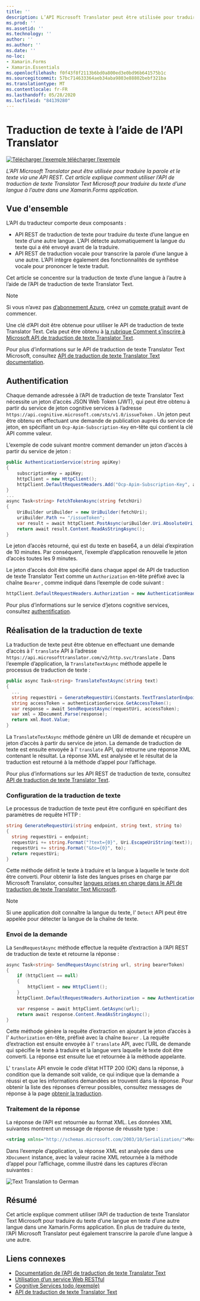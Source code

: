 ```yaml
---
title: ''
description: L’API Microsoft Translator peut être utilisée pour traduire la parole et le texte via une API REST. Cet article explique comment utiliser l’API de traduction de texte Translator Text Microsoft pour traduire du texte d’une langue à l’autre dans une Xamarin.Forms application.
ms.prod: ''
ms.assetid: ''
ms.technology: ''
author: ''
ms.author: ''
ms.date: ''
no-loc:
- Xamarin.Forms
- Xamarin.Essentials
ms.openlocfilehash: f0f43f8f2113b6bd0a800ed3e0bd96b641575b1c
ms.sourcegitcommit: 57bc714633364aeb34aba9803e88802bebf321ba
ms.translationtype: MT
ms.contentlocale: fr-FR
ms.lasthandoff: 05/28/2020
ms.locfileid: "84139280"
---
```

# <a name="text-translation-using-the-translator-api"></a>Traduction de texte à l’aide de l’API Translator

[![Télécharger ](~/media/shared/download.png) l’exemple télécharger l’exemple](https://docs.microsoft.com/samples/xamarin/xamarin-forms-samples/webservices-todocognitiveservices)

_L’API Microsoft Translator peut être utilisée pour traduire la parole et le texte via une API REST. Cet article explique comment utiliser l’API de traduction de texte Translator Text Microsoft pour traduire du texte d’une langue à l’autre dans une Xamarin.Forms application._

## <a name="overview"></a>Vue d'ensemble

L’API du traducteur comporte deux composants :

- API REST de traduction de texte pour traduire du texte d’une langue en texte d’une autre langue. L’API détecte automatiquement la langue du texte qui a été envoyé avant de la traduire.
- API REST de traduction vocale pour transcrire la parole d’une langue à une autre. L’API intègre également des fonctionnalités de synthèse vocale pour prononcer le texte traduit.

Cet article se concentre sur la traduction de texte d’une langue à l’autre à l’aide de l’API de traduction de texte Translator Text.

> [!NOTE]
> Si vous n’avez pas [d’abonnement Azure](/azure/guides/developer/azure-developer-guide#understanding-accounts-subscriptions-and-billing), créez un [compte gratuit](https://aka.ms/azfree-docs-mobileapps) avant de commencer.

Une clé d’API doit être obtenue pour utiliser le API de traduction de texte Translator Text. Cela peut être obtenu à [la rubrique Comment s’inscrire à Microsoft API de traduction de texte Translator Text](/azure/cognitive-services/translator/translator-text-how-to-signup/).

Pour plus d’informations sur le API de traduction de texte Translator Text Microsoft, consultez [API de traduction de texte Translator Text documentation](/azure/cognitive-services/translator/).

## <a name="authentication"></a>Authentification

Chaque demande adressée à l’API de traduction de texte Translator Text nécessite un jeton d’accès JSON Web Token (JWT), qui peut être obtenu à partir du service de jeton cognitive services à l’adresse `https://api.cognitive.microsoft.com/sts/v1.0/issueToken` . Un jeton peut être obtenu en effectuant une demande de publication auprès du service de jeton, en spécifiant un `Ocp-Apim-Subscription-Key` en-tête qui contient la clé API comme valeur.

L’exemple de code suivant montre comment demander un jeton d’accès à partir du service de jeton :

```csharp
public AuthenticationService(string apiKey)
{
    subscriptionKey = apiKey;
    httpClient = new HttpClient();
    httpClient.DefaultRequestHeaders.Add("Ocp-Apim-Subscription-Key", apiKey);
}
...
async Task<string> FetchTokenAsync(string fetchUri)
{
    UriBuilder uriBuilder = new UriBuilder(fetchUri);
    uriBuilder.Path += "/issueToken";
    var result = await httpClient.PostAsync(uriBuilder.Uri.AbsoluteUri, null);
    return await result.Content.ReadAsStringAsync();
}
```

Le jeton d’accès retourné, qui est du texte en base64, a un délai d’expiration de 10 minutes. Par conséquent, l’exemple d’application renouvelle le jeton d’accès toutes les 9 minutes.

Le jeton d’accès doit être spécifié dans chaque appel de API de traduction de texte Translator Text comme un `Authorization` en-tête préfixé avec la chaîne `Bearer` , comme indiqué dans l’exemple de code suivant :

```csharp
httpClient.DefaultRequestHeaders.Authorization = new AuthenticationHeaderValue("Bearer", bearerToken);
```

Pour plus d’informations sur le service d’jetons cognitive services, consultez [authentification](/azure/cognitive-services/translator/reference/v3-0-reference#authentication).

## <a name="performing-text-translation"></a>Réalisation de la traduction de texte

La traduction de texte peut être obtenue en effectuant une demande d’accès à l' `translate` API à l’adresse `https://api.microsofttranslator.com/v2/http.svc/translate` . Dans l’exemple d’application, la `TranslateTextAsync` méthode appelle le processus de traduction de texte :

```csharp
public async Task<string> TranslateTextAsync(string text)
{
  ...
  string requestUri = GenerateRequestUri(Constants.TextTranslatorEndpoint, text, "en", "de");
  string accessToken = authenticationService.GetAccessToken();
  var response = await SendRequestAsync(requestUri, accessToken);
  var xml = XDocument.Parse(response);
  return xml.Root.Value;
}
```

La `TranslateTextAsync` méthode génère un URI de demande et récupère un jeton d’accès à partir du service de jeton. La demande de traduction de texte est ensuite envoyée à l' `translate` API, qui retourne une réponse XML contenant le résultat. La réponse XML est analysée et le résultat de la traduction est retourné à la méthode d’appel pour l’affichage.

Pour plus d’informations sur les API REST de traduction de texte, consultez [API de traduction de texte Translator Text](/azure/cognitive-services/translator/reference/v3-0-reference).

### <a name="configuring-text-translation"></a>Configuration de la traduction de texte

Le processus de traduction de texte peut être configuré en spécifiant des paramètres de requête HTTP :

```csharp
string GenerateRequestUri(string endpoint, string text, string to)
{
  string requestUri = endpoint;
  requestUri += string.Format("?text={0}", Uri.EscapeUriString(text));
  requestUri += string.Format("&to={0}", to);
  return requestUri;
}
```

Cette méthode définit le texte à traduire et la langue à laquelle le texte doit être converti. Pour obtenir la liste des langues prises en charge par Microsoft Translator, consultez [langues prises en charge dans le API de traduction de texte Translator Text Microsoft](/azure/cognitive-services/translator/languages/).

> [!NOTE]
> Si une application doit connaître la langue du texte, l' `Detect` API peut être appelée pour détecter la langue de la chaîne de texte.

### <a name="sending-the-request"></a>Envoi de la demande

La `SendRequestAsync` méthode effectue la requête d’extraction à l’API REST de traduction de texte et retourne la réponse :

```csharp
async Task<string> SendRequestAsync(string url, string bearerToken)
{
    if (httpClient == null)
    {
        httpClient = new HttpClient();
    }
    httpClient.DefaultRequestHeaders.Authorization = new AuthenticationHeaderValue("Bearer", bearerToken);

    var response = await httpClient.GetAsync(url);
    return await response.Content.ReadAsStringAsync();
}
```

Cette méthode génère la requête d’extraction en ajoutant le jeton d’accès à l' `Authorization` en-tête, préfixé avec la chaîne `Bearer` . La requête d’extraction est ensuite envoyée à l' `translate` API, avec l’URL de demande qui spécifie le texte à traduire et la langue vers laquelle le texte doit être converti. La réponse est ensuite lue et retournée à la méthode appelante.

L' `translate` API envoie le code d’état HTTP 200 (OK) dans la réponse, à condition que la demande soit valide, ce qui indique que la demande a réussi et que les informations demandées se trouvent dans la réponse. Pour obtenir la liste des réponses d’erreur possibles, consultez messages de réponse à la page [obtenir la traduction](/azure/cognitive-services/translator/reference/v3-0-translate).

### <a name="processing-the-response"></a>Traitement de la réponse

La réponse de l’API est retournée au format XML. Les données XML suivantes montrent un message de réponse de réussite type :

```xml
<string xmlns="http://schemas.microsoft.com/2003/10/Serialization/">Morgen kaufen gehen ein</string>
```

Dans l’exemple d’application, la réponse XML est analysée dans une `XDocument` instance, avec la valeur racine XML retournée à la méthode d’appel pour l’affichage, comme illustré dans les captures d’écran suivantes :

![](text-translation-images/text-translation.png "Text Translation to German")

## <a name="summary"></a>Résumé

Cet article explique comment utiliser l’API de traduction de texte Translator Text Microsoft pour traduire du texte d’une langue en texte d’une autre langue dans une Xamarin.Forms application. En plus de traduire du texte, l’API Microsoft Translator peut également transcrire la parole d’une langue à une autre.

## <a name="related-links"></a>Liens connexes

- [Documentation de l’API de traduction de texte Translator Text](/azure/cognitive-services/translator/)
- [Utilisation d’un service Web RESTful](~/xamarin-forms/data-cloud/web-services/rest.md)
- [Cognitive Services todo (exemple)](https://docs.microsoft.com/samples/xamarin/xamarin-forms-samples/webservices-todocognitiveservices)
- [API de traduction de texte Translator Text](/azure/cognitive-services/translator/reference/v3-0-reference)
